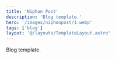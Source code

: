 ```yaml
---
title: 'Niphon Post'
description: 'Blog template.'
hero: '/images/niphonpost/1.webp'
tags: ['blog']
layout: '@/layouts/TemplateLayout.astro'
---
```


Blog template.
